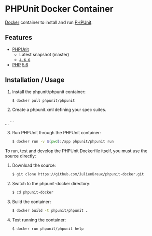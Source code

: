 # PHPUnit Docker Container

[Docker](https://www.docker.com) container to install and run [PHPUnit](https://phpunit.de/).

## Features

* [PHPUnit](https://www.phpunit.de/)
  * Latest snapshot (master)
  * [`4.6.6`](https://github.com/sebastianbergmann/phpunit/blob/master/ChangeLog-4.6.md#phpunit-466)
* [PHP](http://php.net) [5.6](http://php.net/ChangeLog-5.php)

## Installation / Usage

1. Install the phpunit/phpunit container:

    ``` sh
	$ docker pull phpunit/phpunit
	```

2. Create a phpunit.xml defining your spec suites.

    ``` xml
...
    ```

3. Run PHPUnit through the PHPUnit container:

    ``` sh
	$ docker run -v $(pwd):/app phpunit/phpunit run
    ```

To run, test and develop the PHPUnit Dockerfile itself, you must use the source directly:

1. Download the source:

    ``` sh
	$ git clone https://github.com/JulienBreux/phpunit-docker.git
    ```

2. Switch to the phpunit-docker directory:

    ``` sh
	$ cd phpunit-docker
    ```

3. Build the container:

    ``` sh
	$ docker build -t phpunit/phpunit .
    ```

4. Test running the container:

    ``` sh
	$ docker run phpunit/phpunit help
	```

